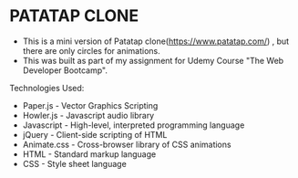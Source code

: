 # PATATAP CLONE
* This is a mini version of Patatap clone(https://www.patatap.com/) , but there are only circles for animations.
* This was built as part of my assignment for Udemy Course "The Web Developer Bootcamp".

Technologies Used:
* Paper.js  - Vector Graphics Scripting
* Howler.js  - Javascript audio library
* Javascript  - High-level, interpreted programming language
* jQuery  - Client-side scripting of HTML
* Animate.css  - Cross-browser library of CSS animations
* HTML  - Standard markup language
* CSS  - Style sheet language
